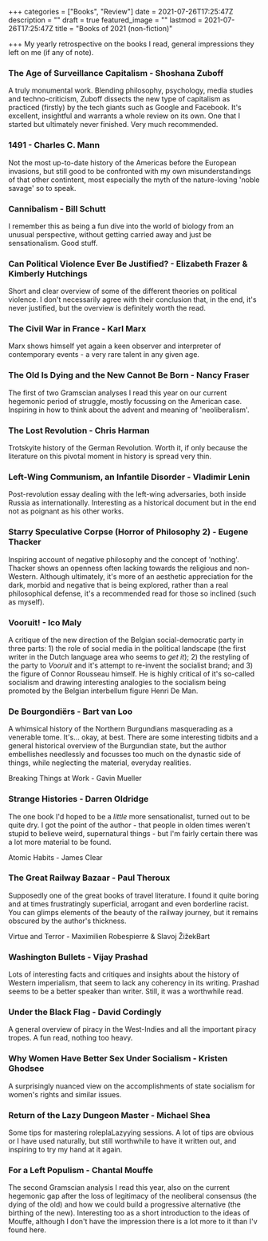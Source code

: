 +++
categories = ["Books", "Review"]
date = 2021-07-26T17:25:47Z
description = ""
draft = true
featured_image = ""
lastmod = 2021-07-26T17:25:47Z
title = "Books of 2021 (non-fiction)"

+++
My yearly retrospective on the books I read, general impressions they left on me (if any of note).

<!--more-->

### The Age of Surveillance Capitalism - Shoshana Zuboff

A truly monumental work. Blending philosophy, psychology, media studies and techno-criticism, Zuboff dissects the new type of capitalism as practiced (firstly) by the tech giants such as Google and Facebook. It's excellent, insightful and warrants a whole review on its own. One that I started but ultimately never finished. Very much recommended.

### 1491 - Charles C. Mann

Not the most up-to-date history of the Americas before the European invasions, but still good to be confronted with my own misunderstandings of that other contintent, most especially the myth of the nature-loving 'noble savage' so to speak.

### Cannibalism - Bill Schutt

I remember this as being a fun dive into the world of biology from an unusual perspective, without getting carried away and just be sensationalism. Good stuff.

### Can Political Violence Ever Be Justified? - Elizabeth Frazer & Kimberly Hutchings

Short and clear overview of some of the different theories on political violence. I don't necessarily agree with their conclusion that, in the end, it's never justified, but the overview is definitely worth the read.

### The Civil War in France - Karl Marx

Marx shows himself yet again a keen observer and interpreter of contemporary events - a very rare talent in any given age.

### The Old Is Dying and the New Cannot Be Born - Nancy Fraser

The first of two Gramscian analyses I read this year on our current hegemonic period of struggle, mostly focussing on the American case. Inspiring in how to think about the advent and meaning of 'neoliberalism'.

### The Lost Revolution - Chris Harman

Trotskyite history of the German Revolution. Worth it, if only because the literature on this pivotal moment in history is spread very thin.

### Left-Wing Communism, an Infantile Disorder - Vladimir Lenin

Post-revolution essay dealing with the left-wing adversaries, both inside Russia as internationally. Interesting as a historical document but in the end not as poignant as his other works.

### Starry Speculative Corpse (Horror of Philosophy 2) - Eugene Thacker

Inspiring account of negative philosophy and the concept of 'nothing'. Thacker shows an openness often lacking towards the religious and non-Western. Although ultimately, it's more of an aesthetic appreciation for the dark, morbid and negative that is being explored, rather than a real philosophical defense, it's a recommended read for those so inclined (such as myself).

### Vooruit! - Ico Maly

A critique of the new direction of the Belgian social-democratic party in three parts: 1) the role of social media in the political landscape (the first writer in the Dutch language area who seems to _get it_); 2) the restyling of the party to _Vooruit_ and it's attempt to re-invent the socialist brand; and 3) the figure of Connor Rousseau himself. He is highly critical of it's so-called socialism and drawing interesting analogies to the socialism being promoted by the Belgian interbellum figure Henri De Man.

### De Bourgondiërs - Bart van Loo

A whimsical history of the Northern Burgundians masquerading as a venerable tome. It's... okay, at best. There are some interesting tidbits and a general historical overview of the Burgundian state, but the author embellishes needlessly and focusses too much on the dynastic side of things, while neglecting the material, everyday realities.

Breaking Things at Work - Gavin Mueller

### Strange Histories - Darren Oldridge

The one book I'd hoped to be a _little_ more sensationalist, turned out to be quite dry. I got the point of the author - that people in olden times weren't stupid to believe weird, supernatural things - but I'm fairly certain there was a lot more material to be found.

Atomic Habits - James Clear

### The Great Railway Bazaar - Paul Theroux

Supposedly one of the great books of travel literature. I found it quite boring and at times frustratingly superficial, arrogant and even borderline racist. You can glimps elements of the beauty of the railway journey, but it remains obscured by the author's thickness.

Virtue and Terror - Maximilien Robespierre & Slavoj ŽižekBart

### Washington Bullets - Vijay Prashad

Lots of interesting facts and critiques and insights about the history of Western imperialism, that seem to lack any coherency in its writing. Prashad seems to be a better speaker than writer. Still, it was a worthwhile read.

### Under the Black Flag - David Cordingly

A general overview of piracy in the West-Indies and all the important piracy tropes. A fun read, nothing too heavy.

### Why Women Have Better Sex Under Socialism - Kristen Ghodsee

A surprisingly nuanced view on the accomplishments of state socialism for women's rights and similar issues.

### Return of the Lazy Dungeon Master - Michael Shea

Some tips for mastering roleplaLazyying sessions. A lot of tips are obvious or I have used naturally, but still worthwhile to have it written out, and inspiring to try my hand at it again.

### For a Left Populism - Chantal Mouffe

The second Gramscian analysis I read this year, also on the current hegemonic gap after the loss of legitimacy of the neoliberal consensus (the dying of the old) and how we could build a progressive alternative (the birthing of the new). Interesting too as a short introduction to the ideas of Mouffe, although I don't have the impression there is a lot more to it than I'v found here.